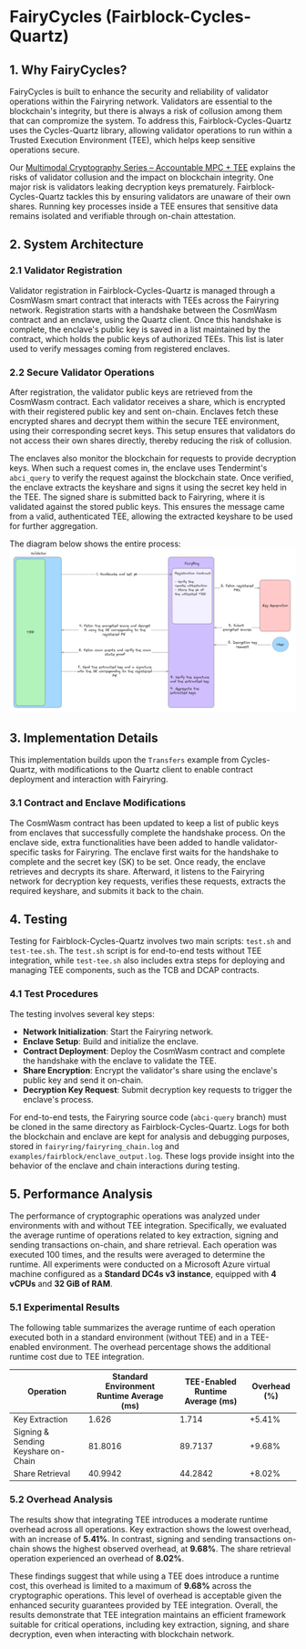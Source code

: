 # FairyCycles (Fairblock-Cycles-Quartz)

## 1. Why FairyCycles?

FairyCycles is built to enhance the security and reliability of validator operations within the Fairyring network. Validators are essential to the blockchain's integrity, but there is always a risk of collusion among them that can compromize the system. To address this, Fairblock-Cycles-Quartz uses the Cycles-Quartz library, allowing validator operations to run within a Trusted Execution Environment (TEE), which helps keep sensitive operations secure.

Our [Multimodal Cryptography Series – Accountable MPC + TEE](https://hackmd.io/@Fairblock/rkSiU78TR) explains the risks of validator collusion and the impact on blockchain integrity. One major risk is validators leaking decryption keys prematurely. Fairblock-Cycles-Quartz tackles this by ensuring validators are unaware of their own shares. Running key processes inside a TEE ensures that sensitive data remains isolated and verifiable through on-chain attestation.

## 2. System Architecture

### 2.1 Validator Registration
Validator registration in Fairblock-Cycles-Quartz is managed through a CosmWasm smart contract that interacts with TEEs across the Fairyring network. Registration starts with a handshake between the CosmWasm contract and an enclave, using the Quartz client. Once this handshake is complete, the enclave's public key is saved in a list maintained by the contract, which holds the public keys of authorized TEEs. This list is later used to verify messages coming from registered enclaves.

### 2.2 Secure Validator Operations
After registration, the validator public keys are retrieved from the CosmWasm contract. Each validator receives a share, which is encrypted with their registered public key and sent on-chain. Enclaves fetch these encrypted shares and decrypt them within the secure TEE environment, using their corresponding secret keys. This setup ensures that validators do not access their own shares directly, thereby reducing the risk of collusion.

The enclaves also monitor the blockchain for requests to provide decryption keys. When such a request comes in, the enclave uses Tendermint's `abci_query` to verify the request against the blockchain state. Once verified, the enclave extracts the keyshare and signs it using the secret key held in the TEE. The signed share is submitted back to Fairyring, where it is validated against the stored public keys. This ensures the message came from a valid, authenticated TEE, allowing the extracted keyshare to be used for further aggregation.

The diagram below shows the entire process:
![Fairblock-Cycles-Quartz](./cycles.png)


## 3. Implementation Details

This implementation builds upon the `Transfers` example from Cycles-Quartz, with modifications to the Quartz client to enable contract deployment and interaction with Fairyring.

### 3.1 Contract and Enclave Modifications
The CosmWasm contract has been updated to keep a list of public keys from enclaves that successfully complete the handshake process. On the enclave side, extra functionalities have been added to handle validator-specific tasks for Fairyring. The enclave first waits for the handshake to complete and the secret key (SK) to be set. Once ready, the enclave retrieves and decrypts its share. Afterward, it listens to the Fairyring network for decryption key requests, verifies these requests, extracts the required keyshare, and submits it back to the chain.


## 4. Testing

Testing for Fairblock-Cycles-Quartz involves two main scripts: `test.sh` and `test-tee.sh`. The `test.sh` script is for end-to-end tests without TEE integration, while `test-tee.sh` also includes extra steps for deploying and managing TEE components, such as the TCB and DCAP contracts.

### 4.1 Test Procedures
The testing involves several key steps:

- **Network Initialization**: Start the Fairyring network.
- **Enclave Setup**: Build and initialize the enclave.
- **Contract Deployment**: Deploy the CosmWasm contract and complete the handshake with the enclave to validate the TEE.
- **Share Encryption**: Encrypt the validator's share using the enclave's public key and send it on-chain.
- **Decryption Key Request**: Submit decryption key requests to trigger the enclave's process.

For end-to-end tests, the Fairyring source code (`abci-query` branch) must be cloned in the same directory as Fairblock-Cycles-Quartz.
Logs for both the blockchain and enclave are kept for analysis and debugging purposes, stored in `fairyring/fairyring_chain.log` and `examples/fairblock/enclave_output.log`. These logs provide insight into the behavior of the enclave and chain interactions during testing.



## 5. Performance Analysis

The performance of cryptographic operations was analyzed under environments with and without TEE integration. Specifically, we evaluated the average runtime of operations related to key extraction, signing and sending transactions on-chain, and share retrieval. Each operation was executed 100 times, and the results were averaged to determine the runtime. All experiments were conducted on a Microsoft Azure virtual machine configured as a **Standard DC4s v3 instance**, equipped with **4 vCPUs** and **32 GiB of RAM**.

### 5.1 Experimental Results

The following table summarizes the average runtime of each operation executed both in a standard environment (without TEE) and in a TEE-enabled environment. The overhead percentage shows the additional runtime cost due to TEE integration.

| Operation                  | Standard Environment Runtime Average (ms) | TEE-Enabled Runtime Average (ms) | Overhead (%) |
|----------------------------|------------------------------------|--------------------------|--------------|
| Key Extraction             | 1.626                            | 1.714                   | +5.41%       |
| Signing & Sending Keyshare on-Chain | 81.8016                            | 89.7137                  | +9.68%       |
| Share Retrieval            | 40.9942                            | 44.2842                  | +8.02%       |

### 5.2 Overhead Analysis

The results show that integrating TEE introduces a moderate runtime overhead across all operations. Key extraction shows the lowest overhead, with an increase of **5.41%**. In contrast, signing and sending transactions on-chain shows the highest observed overhead, at **9.68%**. The share retrieval operation experienced an overhead of **8.02%**.

These findings suggest that while using a TEE does introduce a runtime cost, this overhead is limited to a maximum of **9.68%** across the cryptographic operations. This level of overhead is acceptable given the enhanced security guarantees provided by TEE integration. Overall, the results demonstrate that TEE integration maintains an efficient framework suitable for critical operations, including key extraction, signing, and share decryption, even when interacting with blockchain network.
